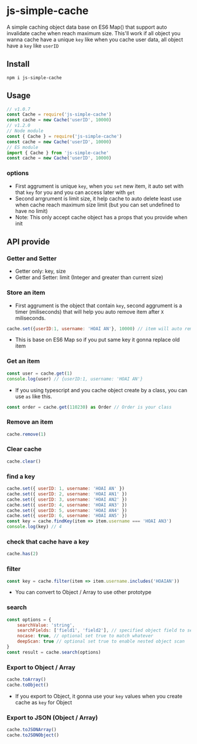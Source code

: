 # js-simple-cache

A simple caching object data base on ES6 Map() that support auto invalidate cache when reach maximum size. This'll work if all object you wanna cache have a unique `key` like when you cache user data, all object have a `key` like `userID`

## Install

```
npm i js-simple-cache
```

## Usage

```js
// v1.0.7
const Cache = require('js-simple-cache')
const cache = new Cache('userID', 10000)
// v1.2.0
// Node module
const { Cache } = require('js-simple-cache')
const cache = new Cache('userID', 10000)
// ES module
import { Cache } from 'js-simple-cache'
const cache = new Cache('userID', 10000)
```

### options

* First aggrument is unique `key`, when you `set` new item, it auto set with that `key` for you and you can access later with `get`
* Second arrgrument is limit size, it help cache to auto delete least use when cache reach maximum size limit (but you can set undefined to have no limit)
* Note: This only accept cache object has a props that you provide when init

## API provide

### Getter and Setter

* Getter only: key, size
* Getter and Setter: limit (Integer and greater than current size)

### Store an item

* First aggrument is the object that contain `key`, second aggrument is a timer (miliseconds) that will help you auto remove item after `X` miliseconds.

```js
cache.set({userID:1, username: 'HOAI AN'}, 10000) // item will auto remove after 10 seconds
```

* This is base on ES6 Map so if you put same key it gonna replace old item

### Get an item

```js
const user = cache.get(1)
console.log(user) // {userID:1, username: 'HOAI AN'}
```

* If you using typescript and you cache object create by a class, you can use `as` like this.

```ts
const order = cache.get(110230) as Order // Order is your class
```

### Remove an item

```js
cache.remove(1)
```

### Clear cache

```js
cache.clear()
```

### find a key

```js
cache.set({ userID: 1, username: 'HOAI AN' })
cache.set({ userID: 2, username: 'HOAI AN1' })
cache.set({ userID: 3, username: 'HOAI AN2' })
cache.set({ userID: 4, username: 'HOAI AN3' })
cache.set({ userID: 5, username: 'HOAI AN4' })
cache.set({ userID: 6, username: 'HOAI AN5' })
const key = cache.findKey(item => item.username === 'HOAI AN3')
console.log(key) // 4
```

### check that cache have a key

```js
cache.has(2)
```

### filter

```js
const key = cache.filter(item => item.username.includes('HOAIAN'))
```

* You can convert to Object / Array to use other prototype

### search

```js
const options = {
    searchValue: 'string',
    searchFields: ['field1', 'field2'], // specified object field to search ( if you have nested object or array, enable deepScan)
    nocase: true, // optional set true to match whatever 
    deepScan: true // optional set true to enable nested object scan
}
const result = cache.search(options)
```

### Export to Object / Array

```js
cache.toArray()
cache.toObject()
```

* If you export to Object, it gonna use your `key` values when you create cache as `key` for Object

### Export to JSON (Object / Array)

```js
cache.toJSONArray()
cache.toJSONObject()
```
